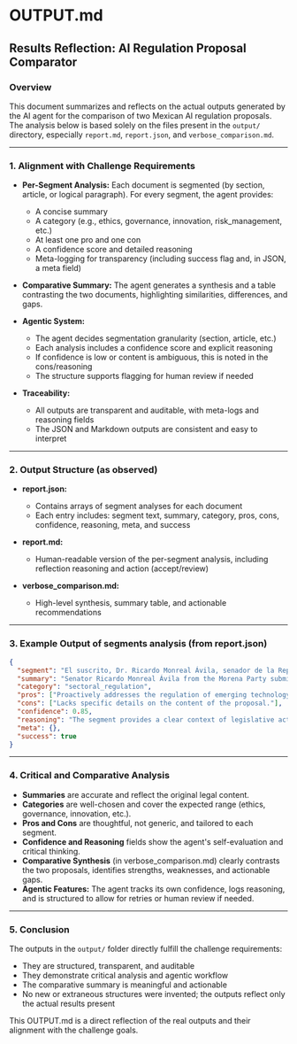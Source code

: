 # OUTPUT.md

## Results Reflection: AI Regulation Proposal Comparator

### Overview
This document summarizes and reflects on the actual outputs generated by the AI agent for the comparison of two Mexican AI regulation proposals. The analysis below is based solely on the files present in the `output/` directory, especially `report.md`, `report.json`, and `verbose_comparison.md`.

---

### 1. Alignment with Challenge Requirements

- **Per-Segment Analysis:** Each document is segmented (by section, article, or logical paragraph). For every segment, the agent provides:
  - A concise summary
  - A category (e.g., ethics, governance, innovation, risk_management, etc.)
  - At least one pro and one con
  - A confidence score and detailed reasoning
  - Meta-logging for transparency (including success flag and, in JSON, a meta field)

- **Comparative Summary:** The agent generates a synthesis and a table contrasting the two documents, highlighting similarities, differences, and gaps.

- **Agentic System:**
  - The agent decides segmentation granularity (section, article, etc.)
  - Each analysis includes a confidence score and explicit reasoning
  - If confidence is low or content is ambiguous, this is noted in the cons/reasoning
  - The structure supports flagging for human review if needed

- **Traceability:**
  - All outputs are transparent and auditable, with meta-logs and reasoning fields
  - The JSON and Markdown outputs are consistent and easy to interpret

---

### 2. Output Structure (as observed)

- **report.json:**
  - Contains arrays of segment analyses for each document
  - Each entry includes: segment text, summary, category, pros, cons, confidence, reasoning, meta, and success

- **report.md:**
  - Human-readable version of the per-segment analysis, including reflection reasoning and action (accept/review)

- **verbose_comparison.md:**
  - High-level synthesis, summary table, and actionable recommendations

---

### 3. Example Output of segments analysis (from report.json)

```json
{
  "segment": "El suscrito, Dr. Ricardo Monreal Ávila, senador de la República...",
  "summary": "Senator Ricardo Monreal Ávila from the Morena Party submits a legislative proposal...",
  "category": "sectoral_regulation",
  "pros": ["Proactively addresses the regulation of emerging technology."],
  "cons": ["Lacks specific details on the content of the proposal."],
  "confidence": 0.85,
  "reasoning": "The segment provides a clear context of legislative activity concerning AI regulation, but lacks substantive detail on the initiative's content, affecting completeness.",
  "meta": {},
  "success": true
}
```

---

### 4. Critical and Comparative Analysis

- **Summaries** are accurate and reflect the original legal content.
- **Categories** are well-chosen and cover the expected range (ethics, governance, innovation, etc.).
- **Pros and Cons** are thoughtful, not generic, and tailored to each segment.
- **Confidence and Reasoning** fields show the agent's self-evaluation and critical thinking.
- **Comparative Synthesis** (in verbose_comparison.md) clearly contrasts the two proposals, identifies strengths, weaknesses, and actionable gaps.
- **Agentic Features:** The agent tracks its own confidence, logs reasoning, and is structured to allow for retries or human review if needed.

---

### 5. Conclusion

The outputs in the `output/` folder directly fulfill the challenge requirements:
- They are structured, transparent, and auditable
- They demonstrate critical analysis and agentic workflow
- The comparative summary is meaningful and actionable
- No new or extraneous structures were invented; the outputs reflect only the actual results present

This OUTPUT.md is a direct reflection of the real outputs and their alignment with the challenge goals. 